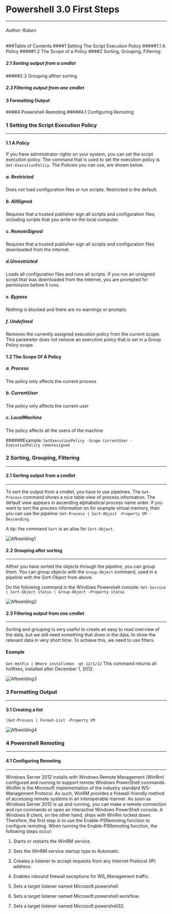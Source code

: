 # Powershell 3.0 First Steps
------------------------------
###### Author: Ruben

###Table of Contents
####1 Setting The Script Execution Policy
#####1.1 A Policy
#####1.2 The Scope of a Policy
####2 Sorting, Grouping, Filtering
##### 2.1 Sorting output from a cmdlet
#####2.2 Grouping afther sorting
##### 2.3 Filtering output from one cmdlet
#### 3 Formatting Output
####4 Powershell Remoting
#####4.1 Configuring Remoting

### 1 Setting the Script Execution Policy
---------------------------------------

#### 1.1 A Policy

If you have administrator rights on your system, you can set the script execution policy.
The command that is used to set the execution policy is ```Set-ExecutionPolicy```.
The Policies you can use, are shown below.

##### a. Restricted 
Does not load configuration files or run scripts. Restricted is the default.
##### b. AllSigned 
Requires that a trusted publisher sign all scripts and configuration files, including scripts that you write on the local computer.
##### c. RemoteSigned 
Requires that a trusted publisher sign all scripts and configuration
files downloaded from the Internet.
##### d.Unrestricted 
Loads all configuration files and runs all scripts. 
If you run an unsigned script that was downloaded from the Internet, you are prompted for permission before
it runs.
##### e. Bypass 
Nothing is blocked and there are no warnings or prompts.
##### f. Undefined 
Removes the currently assigned execution policy from the current scope.
This parameter does not remove an execution policy that is set in a Group Policy
scope.

#### 1.2 The Scope Of A Policy

##### a. Process
The policy only affects the current process
##### b. CurrentUser
The policy only affects the current user
##### c. LocalMachine
The policy affects all the users of the machine

######Example:
```SetExecutionPolicy -Scope CurrentUser -ExecutionPolicy remotesigned```

### 2 Sorting, Grouping, Filtering
---------------------------------------
#### 2.1 Sorting output from a cmdlet
---------------------------------------
To sort the output from a cmdlet, you have to use pipelines.
The ```Get-Process``` command shows a nice table view of process information. 
The default view appears in ascending alphabetical process name order. 
If you want to sort the process information on for example virtual memory, 
then you can use the pipeline: ```Get-Process | Sort-Object -Property VM -Descending```.

A tip: the command `Sort` is an alias for `Sort-Object`.

![Afbeelding1](/windows/powershell/3.0Ruben/afb/afb1.PNG )

#### 2.2 Grouping after sorting
---------------------------------------
Afther you have sorted the objects through the pipeline, you can group them.
You can group objects with the ```Group-Object``` command, used in a pipeline with the Sort-Object from above.

Do the following command in the Windows Powershell console:
```Get-Service | Sort-Object status | Group-Object -Property status```

![Afbeelding2](/windows/powershell/3.0Ruben/afb/afb2.PNG )

#### 2.3 Filtering output from one cmdlet
------------------------------------------
Sorting and grouping is very useful to create an easy to read overview of the data,
but we still need something that dives in the data, to show the relevant data in very short time.
To achieve this, we need to use filters. 

#### Example
```Get-HotFix | Where installedon -gt 12/1/12```
This command returns all hotfixes, installed after December 1, 2012.

![Afbeelding3](/powershell/3.0Ruben/afb/afb3.PNG )

### 3 Formatting Output
---------------------------------------
#### 3.1 Creating a list
```|Get-Process | Format-List -Property VM```

![Afbeelding4](/windows/powershell/3.0Ruben/afb/afb4.PNG )

### 4 Powershell Remoting
---------------------------------------
#### 4.1 Configuring Remoting
------------------------------------------
Windows Server 2012 installs with Windows Remote Management (WinRm) configured and
running to support remote Windows PowerShell commands. WinRm is the Microsoft implementation
of the industry standard WS-Management Protocol. As such, WinRM provides a
firewall-friendly method of accessing remote systems in an interoperable manner. 
As soon as Windows Server 2012 is up and
running, you can make a remote connection and run commands or open an interactive Windows
PowerShell console. A Windows 8 client, on the other hand, ships with WinRm locked
down. Therefore, the first step is to use the Enable-PSRemoting function to configure remoting.
When running the Enable-PSRemoting function, the following steps occur:


1. Starts or restarts the WinRM service.

2. Sets the WInRM service startup type to Automatic.

3. Creates a listener to accept requests from any Internet Protocol (IP) address.

4. Enables inbound firewall exceptions for WS_Management traffic.

5. Sets a target listener named Microsoft.powershell.

6. Sets a target listener named Microsoft.powershell.workflow.

7. Sets a target listener named Microsoft.powershell32.
